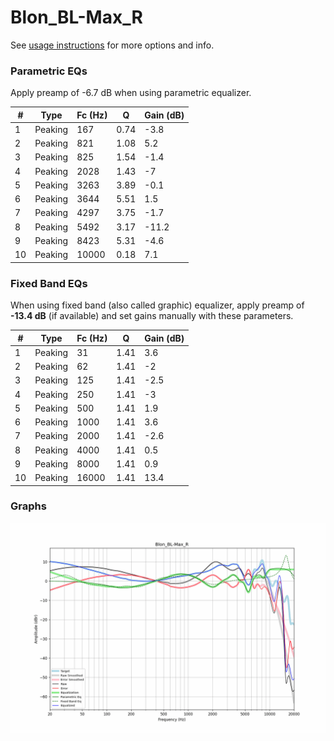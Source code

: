 # Blon_BL-Max_R
See [usage instructions](https://github.com/jaakkopasanen/AutoEq#usage) for more options and info.

### Parametric EQs
Apply preamp of -6.7 dB when using parametric equalizer.

|   # | Type    |   Fc (Hz) |    Q |   Gain (dB) |
|-----|---------|-----------|------|-------------|
|   1 | Peaking |       167 | 0.74 |        -3.8 |
|   2 | Peaking |       821 | 1.08 |         5.2 |
|   3 | Peaking |       825 | 1.54 |        -1.4 |
|   4 | Peaking |      2028 | 1.43 |        -7   |
|   5 | Peaking |      3263 | 3.89 |        -0.1 |
|   6 | Peaking |      3644 | 5.51 |         1.5 |
|   7 | Peaking |      4297 | 3.75 |        -1.7 |
|   8 | Peaking |      5492 | 3.17 |       -11.2 |
|   9 | Peaking |      8423 | 5.31 |        -4.6 |
|  10 | Peaking |     10000 | 0.18 |         7.1 |

### Fixed Band EQs
When using fixed band (also called graphic) equalizer, apply preamp of **-13.4 dB** (if available) and set gains manually with these parameters.

|   # | Type    |   Fc (Hz) |    Q |   Gain (dB) |
|-----|---------|-----------|------|-------------|
|   1 | Peaking |        31 | 1.41 |         3.6 |
|   2 | Peaking |        62 | 1.41 |        -2   |
|   3 | Peaking |       125 | 1.41 |        -2.5 |
|   4 | Peaking |       250 | 1.41 |        -3   |
|   5 | Peaking |       500 | 1.41 |         1.9 |
|   6 | Peaking |      1000 | 1.41 |         3.6 |
|   7 | Peaking |      2000 | 1.41 |        -2.6 |
|   8 | Peaking |      4000 | 1.41 |         0.5 |
|   9 | Peaking |      8000 | 1.41 |         0.9 |
|  10 | Peaking |     16000 | 1.41 |        13.4 |

### Graphs
![](./Blon_BL-Max_R.png)
